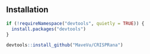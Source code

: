 ## Installation
```r
if (!requireNamespace("devtools", quietly = TRUE)) {
  install.packages("devtools")
}

devtools::install_github("MaveVu/CRISPRana")
```

